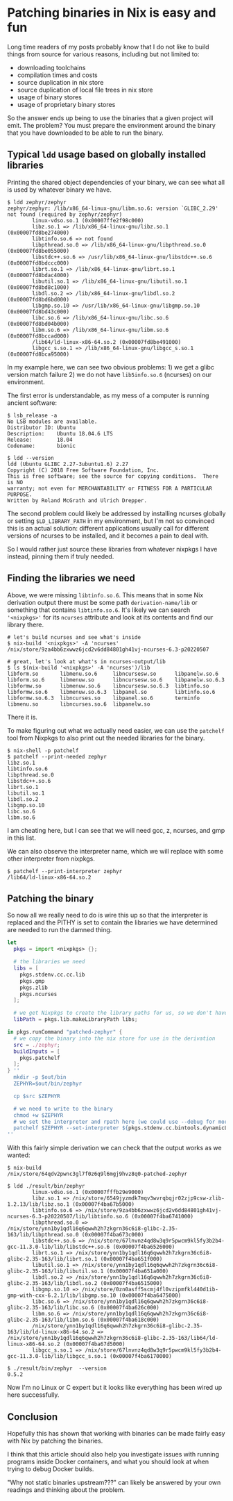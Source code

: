 # Patching binaries in Nix is easy and fun

Long time readers of my posts probably know that I do not like to build things from source for various reasons, including but not limited to:

- downloading toolchains
- compilation times and costs
- source duplication in nix store
- source duplication of local file trees in nix store
- usage of binary stores
- usage of proprietary binary stores

So the answer ends up being to use the binaries that a given project will emit. The problem? You must prepare the environment around the binary that you have downloaded to be able to run the binary.

## Typical `ldd` usage based on globally installed libraries

Printing the shared object dependencies of your binary, we can see what all is used by whatever binary we have.

```shell
$ ldd zephyr/zephyr
zephyr/zephyr: /lib/x86_64-linux-gnu/libm.so.6: version `GLIBC_2.29' not found (required by zephyr/zephyr)
        linux-vdso.so.1 (0x00007ffe2f98c000)
        libz.so.1 => /lib/x86_64-linux-gnu/libz.so.1 (0x00007fd8be274000)
        libtinfo.so.6 => not found
        libpthread.so.0 => /lib/x86_64-linux-gnu/libpthread.so.0 (0x00007fd8be055000)
        libstdc++.so.6 => /usr/lib/x86_64-linux-gnu/libstdc++.so.6 (0x00007fd8bdccc000)
        librt.so.1 => /lib/x86_64-linux-gnu/librt.so.1 (0x00007fd8bdac4000)
        libutil.so.1 => /lib/x86_64-linux-gnu/libutil.so.1 (0x00007fd8bd8c1000)
        libdl.so.2 => /lib/x86_64-linux-gnu/libdl.so.2 (0x00007fd8bd6bd000)
        libgmp.so.10 => /usr/lib/x86_64-linux-gnu/libgmp.so.10 (0x00007fd8bd43c000)
        libc.so.6 => /lib/x86_64-linux-gnu/libc.so.6 (0x00007fd8bd04b000)
        libm.so.6 => /lib/x86_64-linux-gnu/libm.so.6 (0x00007fd8bccad000)
        /lib64/ld-linux-x86-64.so.2 (0x00007fd8be491000)
        libgcc_s.so.1 => /lib/x86_64-linux-gnu/libgcc_s.so.1 (0x00007fd8bca95000)
```

In my example here, we can see two obvious problems: 1) we get a glibc version match failure 2) we do not have `lib5info.so.6` (ncurses) on our environment.

The first error is understandable, as my mess of a computer is running ancient software:

```shell
$ lsb_release -a
No LSB modules are available.
Distributor ID: Ubuntu
Description:    Ubuntu 18.04.6 LTS
Release:        18.04
Codename:       bionic

$ ldd --version
ldd (Ubuntu GLIBC 2.27-3ubuntu1.6) 2.27
Copyright (C) 2018 Free Software Foundation, Inc.
This is free software; see the source for copying conditions.  There is NO
warranty; not even for MERCHANTABILITY or FITNESS FOR A PARTICULAR PURPOSE.
Written by Roland McGrath and Ulrich Drepper.
```

The second problem could likely be addressed by installing ncurses globally or setting `$LD_LIBRARY_PATH` in my environment, but I'm not so convinced this is an actual solution: different applications usually call for different versions of ncurses to be installed, and it becomes a pain to deal with.

So I would rather just source these libraries from whatever nixpkgs I have instead, pinning them if truly needed.

## Finding the libraries we need

Above, we were missing `libtinfo.so.6`. This means that in some Nix derivation output there must be some path `derivation-name/lib` or something that contains `libtinfo.so.6`. It's likely we can search `'<nixpkgs>'` for its `ncurses` attribute and look at its contents and find our library there.

```shell
# let's build ncurses and see what's inside
$ nix-build '<nixpkgs>' -A 'ncurses'
/nix/store/9za4bb6zxwwz6jcd2v6dd84801gh41vj-ncurses-6.3-p20220507

# great, let's look at what's in ncurses-output/lib
$ ls $(nix-build '<nixpkgs>' -A 'ncurses')/lib
libform.so       libmenu.so.6     libncursesw.so      libpanelw.so.6
libform.so.6     libmenuw.so      libncursesw.so.6    libpanelw.so.6.3
libformw.so      libmenuw.so.6    libncursesw.so.6.3  libtinfo.so
libformw.so.6    libmenuw.so.6.3  libpanel.so         libtinfo.so.6
libformw.so.6.3  libncurses.so    libpanel.so.6       terminfo
libmenu.so       libncurses.so.6  libpanelw.so
```

There it is.

To make figuring out what we actually need easier, we can use the `patchelf` tool from Nixpkgs to also print out the needed libraries for the binary.

```shell
$ nix-shell -p patchelf
$ patchelf --print-needed zephyr
libz.so.1
libtinfo.so.6
libpthread.so.0
libstdc++.so.6
librt.so.1
libutil.so.1
libdl.so.2
libgmp.so.10
libc.so.6
libm.so.6
```

I am cheating here, but I can see that we will need gcc, z, ncurses, and gmp in this list.

We can also observe the interpreter name, which we will replace with some other interpreter from nixpkgs.

```shell
$ patchelf --print-interpreter zephyr
/lib64/ld-linux-x86-64.so.2
```

## Patching the binary

So now all we really need to do is wire this up so that the interpreter is replaced and the PITHY is set to contain the libraries we have determined are needed to run the damned thing.

```nix
let
  pkgs = import <nixpkgs> {};

  # the libraries we need
  libs = [
    pkgs.stdenv.cc.cc.lib
    pkgs.gmp
    pkgs.zlib
    pkgs.ncurses
  ];

  # we get Nixpkgs to create the library paths for us, so we don't have to wrangle them by hand
  libPath = pkgs.lib.makeLibraryPath libs;

in pkgs.runCommand "patched-zephyr" {
  # we copy the binary into the nix store for use in the derivation
  src = ./zephyr;
  buildInputs = [
    pkgs.patchelf
  ];
} ''
  mkdir -p $out/bin
  ZEPHYR=$out/bin/zephyr

  cp $src $ZEPHYR

  # we need to write to the binary
  chmod +w $ZEPHYR
  # we set the interpreter and rpath here (we could use --debug for more info)
  patchelf $ZEPHYR --set-interpreter ${pkgs.stdenv.cc.bintools.dynamicLinker} --set-rpath ${libPath}
''
```

With this fairly simple derivation we can check that the output works as we wanted:

```shell
$ nix-build
/nix/store/64qdv2pwnc3gl7f0z6q9l6mgj9hvz8q0-patched-zephyr

$ ldd ./result/bin/zephyr
        linux-vdso.so.1 (0x00007fffb29e9000)
        libz.so.1 => /nix/store/6549jyzmdk7mqv3wvrqbqjr02zjp9csw-zlib-1.2.13/lib/libz.so.1 (0x00007f4ba67b5000)
        libtinfo.so.6 => /nix/store/9za4bb6zxwwz6jcd2v6dd84801gh41vj-ncurses-6.3-p20220507/lib/libtinfo.so.6 (0x00007f4ba6741000)
        libpthread.so.0 => /nix/store/ynn1by1qdl16q6qwwh2h7zkgrn36c6i8-glibc-2.35-163/lib/libpthread.so.0 (0x00007f4ba673c000)
        libstdc++.so.6 => /nix/store/67lnvnz4qd8w3q9r5pwcm9kl5fy3b2b4-gcc-11.3.0-lib/lib/libstdc++.so.6 (0x00007f4ba6526000)
        librt.so.1 => /nix/store/ynn1by1qdl16q6qwwh2h7zkgrn36c6i8-glibc-2.35-163/lib/librt.so.1 (0x00007f4ba651f000)
        libutil.so.1 => /nix/store/ynn1by1qdl16q6qwwh2h7zkgrn36c6i8-glibc-2.35-163/lib/libutil.so.1 (0x00007f4ba651a000)
        libdl.so.2 => /nix/store/ynn1by1qdl16q6qwwh2h7zkgrn36c6i8-glibc-2.35-163/lib/libdl.so.2 (0x00007f4ba6515000)
        libgmp.so.10 => /nix/store/0zn0asff5scmj4fl0vzipmfkl440d1ib-gmp-with-cxx-6.2.1/lib/libgmp.so.10 (0x00007f4ba6475000)
        libc.so.6 => /nix/store/ynn1by1qdl16q6qwwh2h7zkgrn36c6i8-glibc-2.35-163/lib/libc.so.6 (0x00007f4ba626c000)
        libm.so.6 => /nix/store/ynn1by1qdl16q6qwwh2h7zkgrn36c6i8-glibc-2.35-163/lib/libm.so.6 (0x00007f4ba618c000)
        /nix/store/ynn1by1qdl16q6qwwh2h7zkgrn36c6i8-glibc-2.35-163/lib/ld-linux-x86-64.so.2 => /nix/store/ynn1by1qdl16q6qwwh2h7zkgrn36c6i8-glibc-2.35-163/lib64/ld-linux-x86-64.so.2 (0x00007f4ba67d5000)
        libgcc_s.so.1 => /nix/store/67lnvnz4qd8w3q9r5pwcm9kl5fy3b2b4-gcc-11.3.0-lib/lib/libgcc_s.so.1 (0x00007f4ba6170000)

$ ./result/bin/zephyr  --version
0.5.2
```

Now I'm no Linux or C expert but it looks like everything has been wired up here successfully.

## Conclusion

Hopefully this has shown that working with binaries can be made fairly easy with Nix by patching the binaries.

I think that this article should also help you investigate issues with running programs inside Docker containers, and what you should look at when trying to debug Docker builds.

"Why not static binaries upstream???" can likely be answered by your own readings and thinking about the problem.
